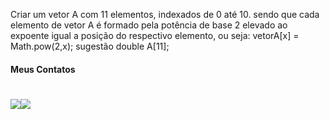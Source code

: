 Criar um vetor A com 11 elementos, indexados de 0 até 10. sendo que cada elemento de vetor A é formado pela potência de base 2 elevado ao expoente igual a posição do respectivo elemento, ou seja: vetorA[x] = Math.pow(2,x); sugestão double A[11];

#### Meus Contatos
# <a href = "mailto:joaodedeusrsfilho@gmail.com"><img src="https://img.shields.io/badge/-Gmail-%23333?style=for-the-badge&logo=gmail&logoColor=white" target="_blank"></a><a href="https://www.linkedin.com/in/joaodedeusrsfilho" target="_blank"><img src="https://img.shields.io/badge/-LinkedIn-%230077B5?style=for-the-badge&logo=linkedin&logoColor=white" target="_blank"></a> 
